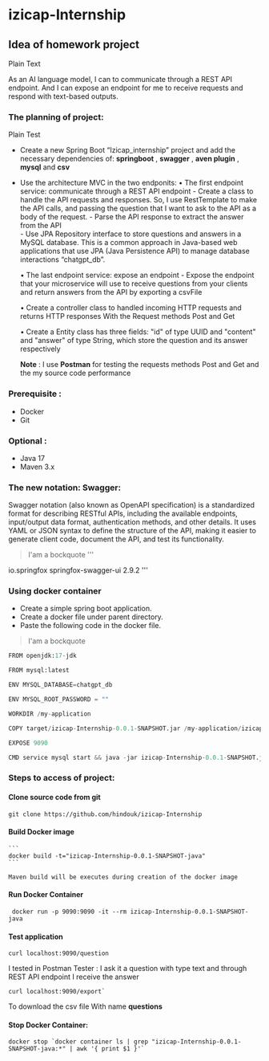 # izicap-Internship

## Idea of homework project 

Plain Text

  As an AI language model, I can to communicate through a REST API endpoint. And I can expose an endpoint for me to receive requests and respond with text-based outputs.
 
 ### The planning of project:
 
 Plain Test
 
  + Create a new Spring Boot “Izicap_internship” project and add the necessary dependencies of: **springboot** , **swagger** , **aven plugin** , **mysql** and **csv**
  + Use the architecture MVC in the two endponits:
     • The first endpoint service: communicate through a REST API endpoint
         - Create a class to handle the API requests and responses. So, I use RestTemplate to make the API calls, and passing the question that I want to ask to the API as a body of the request.
         - Parse the API response to extract the answer from the API  
         - Use JPA Repository interface to store questions and answers in a MySQL database. This is a common approach in Java-based web applications that use JPA (Java Persistence API) to manage database interactions “chatgpt_db”.
           
    • The last endpoint service: expose an endpoint
         - Expose the endpoint that your microservice will use to receive questions from your clients and return answers from the API by exporting a csvFile 
           
    • Create a controller class to handled incoming HTTP requests and returns HTTP responses With the Request methods Post and Get 
         
    • Create a Entity class has three fields: "id" of type UUID and "content" and "answer" of type String, which store the question and its answer respectively
    
     __Note__ : I use **Postman** for testing the requests methods Post and Get and the my source code performance
     
  ### Prerequisite :
  
   + Docker
   + Git
        
  ### Optional :
  
   + Java 17
   + Maven 3.x
        
   ### The new notation: Swagger:
   
   Swagger notation (also known as OpenAPI specification) is a standardized format for describing RESTful APIs, including the available endpoints, input/output data format, authentication methods, and other details. It uses YAML or JSON syntax to define the structure of the API, making it easier to generate client code, document the API, and test its functionality.
   
   > I'am a bockquote
  '''
  <dependency>
  <groupId>io.springfox</groupId>
  <artifactId>springfox-swagger-ui</artifactId>
  <version>2.9.2</version>
  </dependency>
  '''    
    
    
   ### Using docker container
    
   + Create a simple spring boot application.
   + Create a docker file under parent directory.
   + Paste the following code in the docker file.
     
   > I'am a bockquote 
    
   ```python
   FROM openjdk:17-jdk
   
   FROM mysql:latest
   
   ENV MYSQL_DATABASE=chatgpt_db
   
   ENV MYSQL_ROOT_PASSWORD = ""
   
   WORKDIR /my-application
   
   COPY target/izicap-Internship-0.0.1-SNAPSHOT.jar /my-application/izicap-Internship-0.0.1-SNAPSHOT.jar
   
   EXPOSE 9090
   
   CMD service mysql start && java -jar izicap-Internship-0.0.1-SNAPSHOT.jar
   ```
      
      
   ### Steps to access of project:
         
   #### Clone source code from git
      
    git clone https://github.com/hindouk/izicap-Internship
         
   #### Build Docker image
      
    ```
    docker build -t="izicap-Internship-0.0.1-SNAPSHOT-java"
    ```
         
    Maven build will be executes during creation of the docker image
         
   #### Run Docker Container
         
   ```
    docker run -p 9090:9090 -it --rm izicap-Internship-0.0.1-SNAPSHOT-java
   ```
         
   #### Test application
       
   ```
   curl localhost:9090/question
   ```
         
  I tested in Postman Tester : I ask it a question with type text and through REST API endpoint I receive the answer
         
  ``` 
  curl localhost:9090/export`
  ```
         
  To download the csv file With name **questions**
         
 #### Stop Docker Container:
      
  ```
  docker stop `docker container ls | grep "izicap-Internship-0.0.1-SNAPSHOT-java:*" | awk '{ print $1 }'`
  ```          
